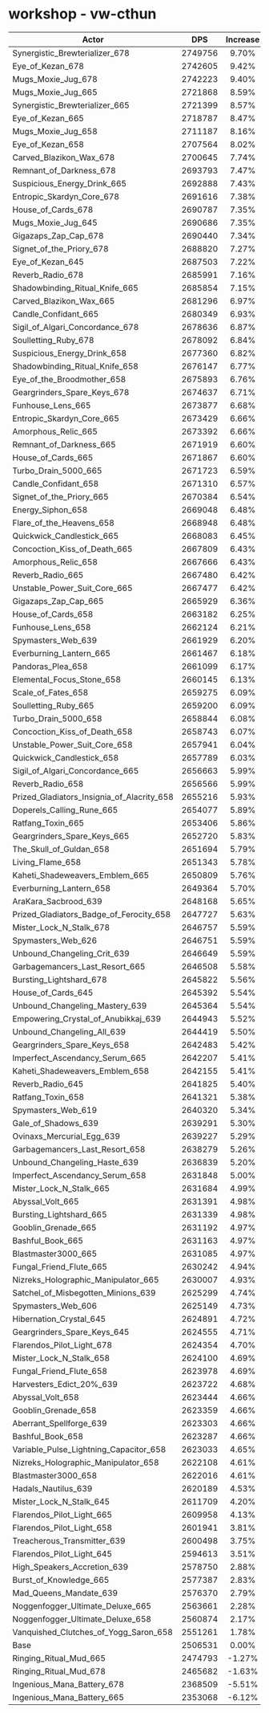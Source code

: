 # workshop - vw-cthun
| Actor | DPS | Increase |
|---|:---:|:---:|
|Synergistic_Brewterializer_678|2749756|9.70%|
|Eye_of_Kezan_678|2742605|9.42%|
|Mugs_Moxie_Jug_678|2742223|9.40%|
|Mugs_Moxie_Jug_665|2721868|8.59%|
|Synergistic_Brewterializer_665|2721399|8.57%|
|Eye_of_Kezan_665|2718787|8.47%|
|Mugs_Moxie_Jug_658|2711187|8.16%|
|Eye_of_Kezan_658|2707564|8.02%|
|Carved_Blazikon_Wax_678|2700645|7.74%|
|Remnant_of_Darkness_678|2693793|7.47%|
|Suspicious_Energy_Drink_665|2692888|7.43%|
|Entropic_Skardyn_Core_678|2691616|7.38%|
|House_of_Cards_678|2690787|7.35%|
|Mugs_Moxie_Jug_645|2690686|7.35%|
|Gigazaps_Zap_Cap_678|2690440|7.34%|
|Signet_of_the_Priory_678|2688820|7.27%|
|Eye_of_Kezan_645|2687503|7.22%|
|Reverb_Radio_678|2685991|7.16%|
|Shadowbinding_Ritual_Knife_665|2685854|7.15%|
|Carved_Blazikon_Wax_665|2681296|6.97%|
|Candle_Confidant_665|2680349|6.93%|
|Sigil_of_Algari_Concordance_678|2678636|6.87%|
|Soulletting_Ruby_678|2678092|6.84%|
|Suspicious_Energy_Drink_658|2677360|6.82%|
|Shadowbinding_Ritual_Knife_658|2676147|6.77%|
|Eye_of_the_Broodmother_658|2675893|6.76%|
|Geargrinders_Spare_Keys_678|2674637|6.71%|
|Funhouse_Lens_665|2673877|6.68%|
|Entropic_Skardyn_Core_665|2673429|6.66%|
|Amorphous_Relic_665|2673392|6.66%|
|Remnant_of_Darkness_665|2671919|6.60%|
|House_of_Cards_665|2671867|6.60%|
|Turbo_Drain_5000_665|2671723|6.59%|
|Candle_Confidant_658|2671310|6.57%|
|Signet_of_the_Priory_665|2670384|6.54%|
|Energy_Siphon_658|2669048|6.48%|
|Flare_of_the_Heavens_658|2668948|6.48%|
|Quickwick_Candlestick_665|2668083|6.45%|
|Concoction_Kiss_of_Death_665|2667809|6.43%|
|Amorphous_Relic_658|2667666|6.43%|
|Reverb_Radio_665|2667480|6.42%|
|Unstable_Power_Suit_Core_665|2667477|6.42%|
|Gigazaps_Zap_Cap_665|2665929|6.36%|
|House_of_Cards_658|2663182|6.25%|
|Funhouse_Lens_658|2662124|6.21%|
|Spymasters_Web_639|2661929|6.20%|
|Everburning_Lantern_665|2661467|6.18%|
|Pandoras_Plea_658|2661099|6.17%|
|Elemental_Focus_Stone_658|2660145|6.13%|
|Scale_of_Fates_658|2659275|6.09%|
|Soulletting_Ruby_665|2659200|6.09%|
|Turbo_Drain_5000_658|2658844|6.08%|
|Concoction_Kiss_of_Death_658|2658743|6.07%|
|Unstable_Power_Suit_Core_658|2657941|6.04%|
|Quickwick_Candlestick_658|2657789|6.03%|
|Sigil_of_Algari_Concordance_665|2656663|5.99%|
|Reverb_Radio_658|2656566|5.99%|
|Prized_Gladiators_Insignia_of_Alacrity_658|2655216|5.93%|
|Doperels_Calling_Rune_665|2654077|5.89%|
|Ratfang_Toxin_665|2653406|5.86%|
|Geargrinders_Spare_Keys_665|2652720|5.83%|
|The_Skull_of_Guldan_658|2651694|5.79%|
|Living_Flame_658|2651343|5.78%|
|Kaheti_Shadeweavers_Emblem_665|2650809|5.76%|
|Everburning_Lantern_658|2649364|5.70%|
|AraKara_Sacbrood_639|2648168|5.65%|
|Prized_Gladiators_Badge_of_Ferocity_658|2647727|5.63%|
|Mister_Lock_N_Stalk_678|2646757|5.59%|
|Spymasters_Web_626|2646751|5.59%|
|Unbound_Changeling_Crit_639|2646649|5.59%|
|Garbagemancers_Last_Resort_665|2646508|5.58%|
|Bursting_Lightshard_678|2645822|5.56%|
|House_of_Cards_645|2645392|5.54%|
|Unbound_Changeling_Mastery_639|2645364|5.54%|
|Empowering_Crystal_of_Anubikkaj_639|2644943|5.52%|
|Unbound_Changeling_All_639|2644419|5.50%|
|Geargrinders_Spare_Keys_658|2642483|5.42%|
|Imperfect_Ascendancy_Serum_665|2642207|5.41%|
|Kaheti_Shadeweavers_Emblem_658|2642155|5.41%|
|Reverb_Radio_645|2641825|5.40%|
|Ratfang_Toxin_658|2641321|5.38%|
|Spymasters_Web_619|2640320|5.34%|
|Gale_of_Shadows_639|2639291|5.30%|
|Ovinaxs_Mercurial_Egg_639|2639227|5.29%|
|Garbagemancers_Last_Resort_658|2638279|5.26%|
|Unbound_Changeling_Haste_639|2636839|5.20%|
|Imperfect_Ascendancy_Serum_658|2631848|5.00%|
|Mister_Lock_N_Stalk_665|2631684|4.99%|
|Abyssal_Volt_665|2631391|4.98%|
|Bursting_Lightshard_665|2631339|4.98%|
|Gooblin_Grenade_665|2631192|4.97%|
|Bashful_Book_665|2631163|4.97%|
|Blastmaster3000_665|2631085|4.97%|
|Fungal_Friend_Flute_665|2630242|4.94%|
|Nizreks_Holographic_Manipulator_665|2630007|4.93%|
|Satchel_of_Misbegotten_Minions_639|2625299|4.74%|
|Spymasters_Web_606|2625149|4.73%|
|Hibernation_Crystal_645|2624891|4.72%|
|Geargrinders_Spare_Keys_645|2624555|4.71%|
|Flarendos_Pilot_Light_678|2624354|4.70%|
|Mister_Lock_N_Stalk_658|2624100|4.69%|
|Fungal_Friend_Flute_658|2623978|4.69%|
|Harvesters_Edict_20%_639|2623722|4.68%|
|Abyssal_Volt_658|2623444|4.66%|
|Gooblin_Grenade_658|2623359|4.66%|
|Aberrant_Spellforge_639|2623303|4.66%|
|Bashful_Book_658|2623287|4.66%|
|Variable_Pulse_Lightning_Capacitor_658|2623033|4.65%|
|Nizreks_Holographic_Manipulator_658|2622108|4.61%|
|Blastmaster3000_658|2622016|4.61%|
|Hadals_Nautilus_639|2620189|4.53%|
|Mister_Lock_N_Stalk_645|2611709|4.20%|
|Flarendos_Pilot_Light_665|2609958|4.13%|
|Flarendos_Pilot_Light_658|2601941|3.81%|
|Treacherous_Transmitter_639|2600498|3.75%|
|Flarendos_Pilot_Light_645|2594613|3.51%|
|High_Speakers_Accretion_639|2578750|2.88%|
|Burst_of_Knowledge_665|2577387|2.83%|
|Mad_Queens_Mandate_639|2576370|2.79%|
|Noggenfogger_Ultimate_Deluxe_665|2563661|2.28%|
|Noggenfogger_Ultimate_Deluxe_658|2560874|2.17%|
|Vanquished_Clutches_of_Yogg_Saron_658|2551261|1.78%|
|Base|2506531|0.00%|
|Ringing_Ritual_Mud_665|2474793|-1.27%|
|Ringing_Ritual_Mud_678|2465682|-1.63%|
|Ingenious_Mana_Battery_678|2368509|-5.51%|
|Ingenious_Mana_Battery_665|2353068|-6.12%|
